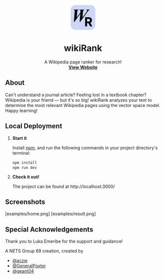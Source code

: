 <div align="center">
  <a href="https://github.com/GeneralPoxter/wikiRank">
    <img src="src/public/logo.svg" alt="Logo" width="80" height="80">
  </a>

  <h1 align="center">wikiRank</h1>

  <p align="center">
    A Wikipedia page ranker for research!
    <br />
    <a href="https://wikirank.vercel.app/"><strong>View Website</strong></a>
  </p>
</div>

## About

Can't understand a journal article? Feeling lost in a textbook chapter? Wikipedia is your friend &#8212; but it's so big! wikiRank analyzes your text to determine the most relevant Wikipedia pages using the vector space model. Happy learning!

## Local Deployment

1. **Start it**
    
    Install [npm](https://docs.npmjs.com/downloading-and-installing-node-js-and-npm), and run the following commands in your project directory's terminal:

    ```
    npm install
    npm run dev
    ```

2. **Check it out!**

    The project can be found at http://localhost:3000/

## Screenshots

[examples/home.png]
[examples/result.png]

## Special Acknowledgements

Thank you to Luka Emeribe for the support and guidance! 

A NETS Group 69 creation, created by
* [@aczw](https://github.com/aczw)
* [@GeneralPoxter](https://github.com/GeneralPoxter)
* [@geant04](https://github.com/geant04)
